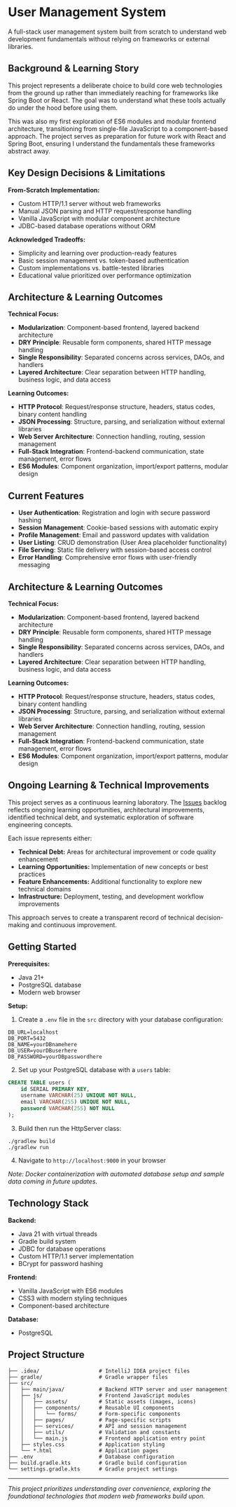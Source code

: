 # User Management System

A full-stack user management system built from scratch to understand web development fundamentals without relying on frameworks or external libraries.

## Background & Learning Story

This project represents a deliberate choice to build core web technologies from the ground up rather than immediately reaching for frameworks like Spring Boot or React. The goal was to understand what these tools actually do under the hood before using them.

This was also my first exploration of ES6 modules and modular frontend architecture, transitioning from single-file JavaScript to a component-based approach. The project serves as preparation for future work with React and Spring Boot, ensuring I understand the fundamentals these frameworks abstract away.

## Key Design Decisions & Limitations

**From-Scratch Implementation:**
- Custom HTTP/1.1 server without web frameworks
- Manual JSON parsing and HTTP request/response handling
- Vanilla JavaScript with modular component architecture
- JDBC-based database operations without ORM

**Acknowledged Tradeoffs:**
- Simplicity and learning over production-ready features
- Basic session management vs. token-based authentication
- Custom implementations vs. battle-tested libraries
- Educational value prioritized over performance optimization

## Architecture & Learning Outcomes

**Technical Focus:**
- **Modularization**: Component-based frontend, layered backend architecture
- **DRY Principle**: Reusable form components, shared HTTP message handling
- **Single Responsibility**: Separated concerns across services, DAOs, and handlers
- **Layered Architecture**: Clear separation between HTTP handling, business logic, and data access

**Learning Outcomes:**
- **HTTP Protocol**: Request/response structure, headers, status codes, binary content handling
- **JSON Processing**: Structure, parsing, and serialization without external libraries
- **Web Server Architecture**: Connection handling, routing, session management
- **Full-Stack Integration**: Frontend-backend communication, state management, error flows
- **ES6 Modules**: Component organization, import/export patterns, modular design

## Current Features

- **User Authentication**: Registration and login with secure password hashing
- **Session Management**: Cookie-based sessions with automatic expiry
- **Profile Management**: Email and password updates with validation
- **User Listing**: CRUD demonstration (User Area placeholder functionality)
- **File Serving**: Static file delivery with session-based access control
- **Error Handling**: Comprehensive error flows with user-friendly messaging

## Architecture & Learning Outcomes

**Technical Focus:**
- **Modularization**: Component-based frontend, layered backend architecture
- **DRY Principle**: Reusable form components, shared HTTP message handling
- **Single Responsibility**: Separated concerns across services, DAOs, and handlers
- **Layered Architecture**: Clear separation between HTTP handling, business logic, and data access

**Learning Outcomes:**
- **HTTP Protocol**: Request/response structure, headers, status codes, binary content handling
- **JSON Processing**: Structure, parsing, and serialization without external libraries
- **Web Server Architecture**: Connection handling, routing, session management
- **Full-Stack Integration**: Frontend-backend communication, state management, error flows
- **ES6 Modules**: Component organization, import/export patterns, modular design

## Ongoing Learning & Technical Improvements

This project serves as a continuous learning laboratory. The [Issues](../../issues) backlog reflects ongoing learning opportunities, architectural improvements, identified technical debt, and systematic exploration of software engineering concepts.

Each issue represents either:
- **Technical Debt:** Areas for architectural improvement or code quality enhancement
- **Learning Opportunities:** Implementation of new concepts or best practices
- **Feature Enhancements:** Additional functionality to explore new technical domains
- **Infrastructure:** Deployment, testing, and development workflow improvements

This approach serves to create a transparent record of technical decision-making and continuous improvement.

## Getting Started

**Prerequisites:**
- Java 21+
- PostgreSQL database
- Modern web browser

**Setup:**
1. Create a `.env` file in the `src` directory with your database configuration:
```
DB_URL=localhost
DB_PORT=5432
DB_NAME=yourDBnamehere
DB_USER=yourDBuserhere
DB_PASSWORD=yourDBpasswordhere
```
2. Set up your PostgreSQL database with a `users` table:
```sql
CREATE TABLE users (
    id SERIAL PRIMARY KEY,
    username VARCHAR(25) UNIQUE NOT NULL,
    email VARCHAR(255) UNIQUE NOT NULL,
    password VARCHAR(255) NOT NULL
);
```
3. Build then run the HttpServer class:
```
./gradlew build
./gradlew run
```
4. Navigate to `http://localhost:9000` in your browser

*Note: Docker containerization with automated database setup and sample data coming in future updates.*

## Technology Stack

**Backend:**
- Java 21 with virtual threads
- Gradle build system
- JDBC for database operations
- Custom HTTP/1.1 server implementation
- BCrypt for password hashing

**Frontend:**
- Vanilla JavaScript with ES6 modules
- CSS3 with modern styling techniques
- Component-based architecture

**Database:**
- PostgreSQL

## Project Structure

```
├── .idea/                   # IntelliJ IDEA project files
├── gradle/                  # Gradle wrapper files
├── src/
│   ├── main/java/           # Backend HTTP server and user management
│   ├── js/                  # Frontend JavaScript modules
│   │   ├── assets/          # Static assets (images, icons)
│   │   ├── components/      # Reusable UI components
│   │   │   └── forms/       # Form-specific components
│   │   ├── pages/           # Page-specific scripts
│   │   ├── services/        # API and session management
│   │   ├── utils/           # Validation and constants
│   │   └── main.js          # Frontend application entry point
│   ├── styles.css           # Application styling
│   └── *.html               # Application pages
├── .env                     # Database configuration
├── build.gradle.kts         # Gradle build configuration
└── settings.gradle.kts      # Gradle project settings
```

---

*This project prioritizes understanding over convenience, exploring the foundational technologies that modern web frameworks build upon.*
